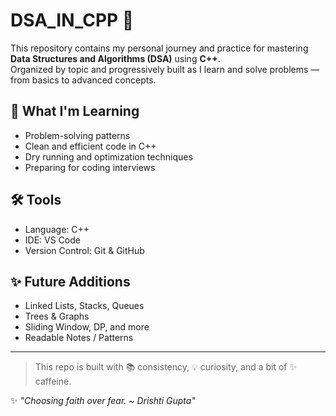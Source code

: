 # DSA_IN_CPP 🚀

This repository contains my personal journey and practice for mastering **Data Structures and Algorithms (DSA)** using **C++**.  
Organized by topic and progressively built as I learn and solve problems — from basics to advanced concepts.

## 🧠 What I'm Learning

- Problem-solving patterns
- Clean and efficient code in C++
- Dry running and optimization techniques
- Preparing for coding interviews

## 🛠️ Tools

- Language: C++
- IDE: VS Code
- Version Control: Git & GitHub

## ✨ Future Additions

- Linked Lists, Stacks, Queues
- Trees & Graphs
- Sliding Window, DP, and more
- Readable Notes / Patterns

---

> This repo is built with 📚 consistency, 💡 curiosity, and a bit of ✨ caffeine.

✨ *"Choosing faith over fear. ~ Drishti Gupta"*
